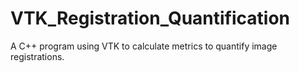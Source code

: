 # VTK_Registration_Quantification
A C++ program using VTK to calculate metrics to quantify image registrations.
